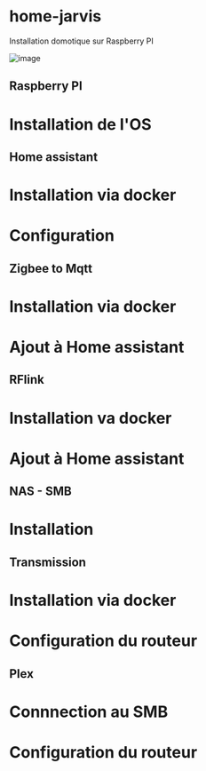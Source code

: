 # home-jarvis
Installation domotique sur Raspberry PI

![image](https://user-images.githubusercontent.com/48330020/231480806-cca2138e-82c3-4636-a959-6ef20c072cfc.png)

## Raspberry PI
# Installation de l'OS

## Home assistant
# Installation via docker
# Configuration

## Zigbee to Mqtt
# Installation via docker
# Ajout à Home assistant

## RFlink
# Installation va docker
# Ajout à Home assistant

## NAS - SMB
# Installation

## Transmission
# Installation via docker
# Configuration du routeur

## Plex
# Connnection au SMB
# Configuration du routeur
